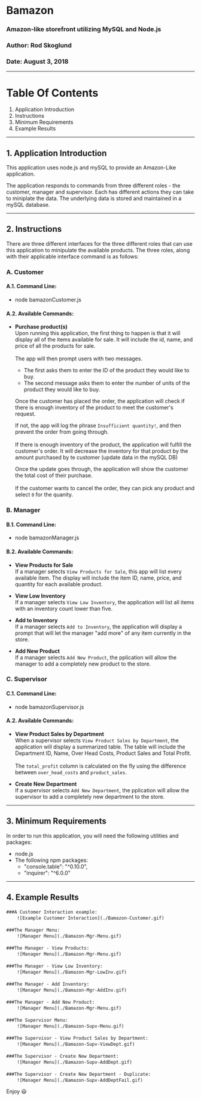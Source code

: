 # **Bamazon**
### Amazon-like storefront utilizing MySQL and Node.js
### Author: Rod Skoglund
### Date: August 3, 2018
----------------


# **Table Of Contents**
1. Application Introduction
2. Instructions
3. Minimum Requirements
4. Example Results
----------------

## **1. Application Introduction**
This application uses node.js and mySQL to provide an Amazon-Like application.

The application responds to commands from three different roles - the customer, manager and supervisor. Each has different actions they can take to miniplate the data. The underlying data is stored and maintained in a mySQL database.

----------------
## **2. Instructions**
There are three different interfaces for the three different roles that can use this application to minipulate the available products. The three roles, along with their applicable interface command is as follows:

### **A. Customer**
#### A.1. Command Line:
* node bamazonCustomer.js

#### A.2. Available Commands:

* **Purchase product(s)** \
Upon running this application, the first thing to happen is that it will display all of the items available for sale. It will include the id, name, and price of all the products for sale.\
\
The app will then prompt users with two messages.

   * The first asks them to enter the ID of the product they would like to buy.
   * The second message asks them to enter the number of units of the product they would like to buy. 

   Once the customer has placed the order, the application will check if there is enough inventory of the product to meet the customer's request.

   If not, the app will log the phrase `Insufficient quantity!`, and then prevent the order from going through. \
    \
    If there is enough inventory of the product, the application will fulfill the customer's order. It will decrease the inventory for that product by the amount purchased by te customer (update data in the mySQL DB)
    
    Once the update goes through, the application will show the customer the total cost of their purchase. \
    \
    If the customer wants to cancel the order, they can pick any product and select `0` for the quanity. 

### **B. Manager**
#### B.1. Command Line: 
* node bamazonManager.js

#### B.2. Available Commands:
* **View Products for Sale** \
If a manager selects `View Products for Sale`, this app will list every available item. The display will include the item ID, name, price, and quantity for each available product.
    
* **View Low Inventory** \
If a manager selects `View Low Inventory`, the application will list all items with an inventory count lower than five.

* **Add to Inventory** \
If a manager selects `Add to Inventory`, the application will display a prompt that will let the manager "add more" of any item currently in the store.
    
* **Add New Product** \
If a manager selects `Add New Product`, the pplication will allow the manager to add a completely new product to the store.


### **C. Supervisor**
#### C.1. Command Line: 
* node bamazonSupervisor.js

#### A.2. Available Commands:

* **View Product Sales by Department** \
When a supervisor selects `View Product Sales by Department`, the application will display a summarized table. The table will include the Department ID, Name, Over Head Costs, Product Sales and Total Profit. \
\
The `total_profit` column is calculated on the fly using the difference between `over_head_costs` and `product_sales`. 


* **Create New Department** \
If a supervisor selects `Add New Department`, the pplication will allow the supervisor to add a completely new department to the store.

----------------
## **3. Minimum Requirements**
In order to run this application, you will need the following utilities and packages:
 * node.js
 * The following npm packages:
    * "console.table": "^0.10.0",
    * "inquirer": "^6.0.0"

----------------
## **4. Example Results**
    ###A Customer Interaction example:
        ![Example Customer Interaction](./Bamazon-Customer.gif)

    ###The Manager Menu:
        ![Manager Menu](./Bamazon-Mgr-Menu.gif)

    ###The Manager - View Products:
        ![Manager Menu](./Bamazon-Mgr-Menu.gif)

    ###The Manager - View Low Inventory:
        ![Manager Menu](./Bamazon-Mgr-LowInv.gif)

    ###The Manager - Add Inventory:
        ![Manager Menu](./Bamazon-Mgr-AddInv.gif)

    ###The Manager - Add New Product:
        ![Manager Menu](./Bamazon-Mgr-Menu.gif)
    
    ###The Supervisor Menu:
        ![Manager Menu](./Bamazon-Supv-Menu.gif)

    ###The Supervisor - View Product Sales by Department:
        ![Manager Menu](./Bamazon-Supv-ViewDept.gif)

    ###The Supervisor - Create New Department:
        ![Manager Menu](./Bamazon-Supv-AddDept.gif)

    ###The Supervisor - Create New Department - Duplicate:
        ![Manager Menu](./Bamazon-Supv-AddDeptFail.gif)


Enjoy :smiley: 